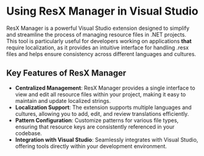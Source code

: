 # Using ResX Manager in Visual Studio

ResX Manager is a powerful Visual Studio extension designed to simplify and streamline the process of managing resource files in .NET projects. This tool is particularly useful for developers working on applications **that** require localization, as it provides an intuitive interface for handling .resx files and helps ensure consistency across different languages and cultures.

## Key Features of ResX Manager

- **Centralized Management**: ResX Manager provides a single interface to view and edit all resource files within your project, making it easy to maintain and update localized strings.
- **Localization Support**: The extension supports multiple languages and cultures, allowing you to add, edit, and review translations efficiently.
- **Pattern Configuration**: Customize patterns for various file types, ensuring that resource keys are consistently referenced in your codebase.
- **Integration with Visual Studio**: Seamlessly integrates with Visual Studio, offering tools directly within your development environment.
